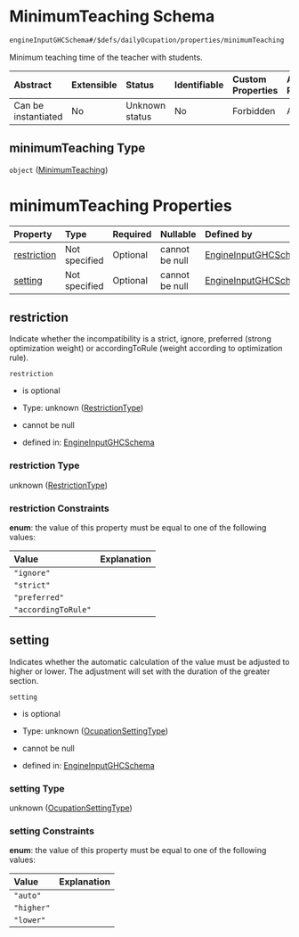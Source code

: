 # MinimumTeaching Schema

```txt
engineInputGHCSchema#/$defs/dailyOcupation/properties/minimumTeaching
```

Minimum teaching time of the teacher with students.

| Abstract            | Extensible | Status         | Identifiable | Custom Properties | Additional Properties | Access Restrictions | Defined In                                                        |
| :------------------ | :--------- | :------------- | :----------- | :---------------- | :-------------------- | :------------------ | :---------------------------------------------------------------- |
| Can be instantiated | No         | Unknown status | No           | Forbidden         | Allowed               | none                | [ghc.schema.json*](../out/ghc.schema.json "open original schema") |

## minimumTeaching Type

`object` ([MinimumTeaching](ghc-defs-dailyocupation-properties-minimumteaching.md))

# minimumTeaching Properties

| Property                    | Type          | Required | Nullable       | Defined by                                                                                                                                          |
| :-------------------------- | :------------ | :------- | :------------- | :-------------------------------------------------------------------------------------------------------------------------------------------------- |
| [restriction](#restriction) | Not specified | Optional | cannot be null | [EngineInputGHCSchema](ghc-defs-restrictiontype.md "engineInputGHCSchema#/$defs/dailyOcupation/properties/minimumTeaching/properties/restriction")  |
| [setting](#setting)         | Not specified | Optional | cannot be null | [EngineInputGHCSchema](ghc-defs-ocupationsettingtype.md "engineInputGHCSchema#/$defs/dailyOcupation/properties/minimumTeaching/properties/setting") |

## restriction

Indicate whether the incompatibility is a strict, ignore, preferred (strong optimization weight) or accordingToRule (weight according to optimization rule).

`restriction`

*   is optional

*   Type: unknown ([RestrictionType](ghc-defs-restrictiontype.md))

*   cannot be null

*   defined in: [EngineInputGHCSchema](ghc-defs-restrictiontype.md "engineInputGHCSchema#/$defs/dailyOcupation/properties/minimumTeaching/properties/restriction")

### restriction Type

unknown ([RestrictionType](ghc-defs-restrictiontype.md))

### restriction Constraints

**enum**: the value of this property must be equal to one of the following values:

| Value               | Explanation |
| :------------------ | :---------- |
| `"ignore"`          |             |
| `"strict"`          |             |
| `"preferred"`       |             |
| `"accordingToRule"` |             |

## setting

Indicates whether the automatic calculation of the value must be adjusted to higher or lower. The adjustment will set with the duration of the greater section.

`setting`

*   is optional

*   Type: unknown ([OcupationSettingType](ghc-defs-ocupationsettingtype.md))

*   cannot be null

*   defined in: [EngineInputGHCSchema](ghc-defs-ocupationsettingtype.md "engineInputGHCSchema#/$defs/dailyOcupation/properties/minimumTeaching/properties/setting")

### setting Type

unknown ([OcupationSettingType](ghc-defs-ocupationsettingtype.md))

### setting Constraints

**enum**: the value of this property must be equal to one of the following values:

| Value      | Explanation |
| :--------- | :---------- |
| `"auto"`   |             |
| `"higher"` |             |
| `"lower"`  |             |

